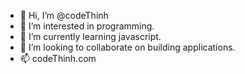 - 👋 Hi, I’m @codeThinh
- 👀 I’m interested in programming.
- 🌱 I’m currently learning javascript.
- 💞️ I’m looking to collaborate on building applications.
- 📫 codeThinh.com

<!---
codeThinh/codeThinh is a ✨ special ✨ repository because its `README.md` (this file) appears on your GitHub profile.
You can click the Preview link to take a look at your changes.
--->
